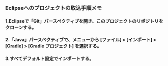 ### Eclipseへのプロジェクトの取込手順メモ
#### 1.Eclipseで「Git」パースペクティブを開き、このプロジェクトのリポジトリをクローンする。
#### 2.「Java」パースペクティブで、メニューから [ファイル] > [インポート] > [Gradle] > [Gradle プロジェクト] を選択する。
#### 3.すべてデフォルト設定でインポートする。
